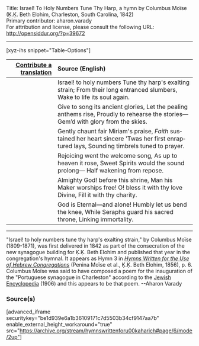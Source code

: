 <html>
<head></head>
<body>
Title: Israel! To Holy Numbers Tune Thy Harp, a hymn by Columbus Moïse (Ḳ.Ḳ. Beth Elohim, Charleston, South Carolina, 1842)<br />
Primary contributor: aharon.varady<br />
For attribution and license, please consult the following URL: <a href="http://opensiddur.org/?p=39672">http://opensiddur.org/?p=39672</a>
<p />
<hr />

[xyz-ihs snippet="Table-Options"]<table style="margin-left: auto; margin-right: auto;" class="draggable">
<thead><tr><th id="x" style="text-align: right;"><a href="/contribute/upload/">Contribute a translation</a></th><th style="text-align: left;">Source (English)</th></tr></thead>
<tbody>
<tr><td style="vertical-align:top;">
<div class="liturgy" lang="he" style="text-align: right;">

</div></td>

<td style="vertical-align:top;">
<div class="english" lang="en" style="text-align: left;">
Israel! to holy numbers 
Tune thy harp's exalting strain;
From their long entranced slumbers,
Wake to life its soul again.
</div></td></tr>


<tr><td style="vertical-align:top;">
<div class="liturgy" lang="he" style="text-align: right;">

</div></td>

<td style="vertical-align:top;">
<div class="english" lang="en" style="text-align: left;">
Give to song its ancient glories, 
Let the pealing anthems rise,
Proudly to rehearse the stories—
Gem’d with glory from the skies.
</div></td></tr>


<tr><td style="vertical-align:top;">
<div class="liturgy" lang="he" style="text-align: right;">

</div></td>

<td style="vertical-align:top;">
<div class="english" lang="en" style="text-align: left;">
Gently chaunt fair Miriam's praise,
<em>Faith</em> sustained her heart sincere 
'Twas her first enraptured lays,
Sounding timbrels tuned to prayer.
</div></td></tr>


<tr><td style="vertical-align:top;">
<div class="liturgy" lang="he" style="text-align: right;">

</div></td>

<td style="vertical-align:top;">
<div class="english" lang="en" style="text-align: left;">
Rejoicing went the welcome song,
As up to heaven it rose,
Sweet Spirits would the sound prolong— 
Half wakening from repose.
</div></td></tr>


<tr><td style="vertical-align:top;">
<div class="liturgy" lang="he" style="text-align: right;">

</div></td>

<td style="vertical-align:top;">
<div class="english" lang="en" style="text-align: left;">
Almighty God! before this shrine,
Man his Maker worships free!
O! bless it with thy love Divine,
Fill it with thy charity.
</div></td></tr>


<tr><td style="vertical-align:top;">
<div class="liturgy" lang="he" style="text-align: right;">

</div></td>

<td style="vertical-align:top;">
<div class="english" lang="en" style="text-align: left;">
God is Eternal—and alone! 
Humbly let us bend the knee,
While Seraphs guard his sacred throne, 
Linking immortality.
</div></td></tr>
</tbody></table>

<hr />

"Israel! to holy numbers tune thy harp's exalting strain," by Columbus Moïse (1809-1871), was first delivered in 1842 as part of the consecration of the new synagogue building for Ḳ.Ḳ. Beth Elohim and published that year in the congregation's hymnal. It appears as Hymn 3 in <em><a href="/?p=39305">Hymns Written for the Use of Hebrew Congregations</a></em> (Penina Moïse et al., Ḳ.Ḳ. Beth Elohim, 1856), p. 6. Columbus Moïse was said to have composed a poem for the inauguration of the "Portuguese synagogue in Charleston" according to the <a href="https://www.jewishencyclopedia.com/articles/10923-moise">Jewish Encyclopedia</a> (1906) and this appears to be that poem. --Aharon Varady

<h3>Source(s)</h3>

[advanced_iframe securitykey="be1d939e6a1b36109171c7d5503b34cf9147aa7b" enable_external_height_workaround="true" src="https://archive.org/stream/hymnswrittenforu00kaharich#page/6/mode/2up"]

&nbsp;
</body>
</html>